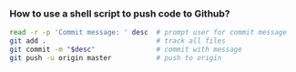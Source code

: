 ### How to use a shell script to push code to Github?
```sh
read -r -p 'Commit message: ' desc  # prompt user for commit message
git add .                           # track all files
git commit -m "$desc"               # commit with message
git push -u origin master           # push to origin
```